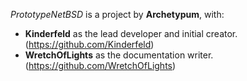 _PrototypeNetBSD_ is a project by **Archetypum**, with:

 - **Kinderfeld** as the lead developer and initial creator.
(https://github.com/Kinderfeld)
 - **WretchOfLights** as the documentation writer.
(https://github.com/WretchOfLights)


